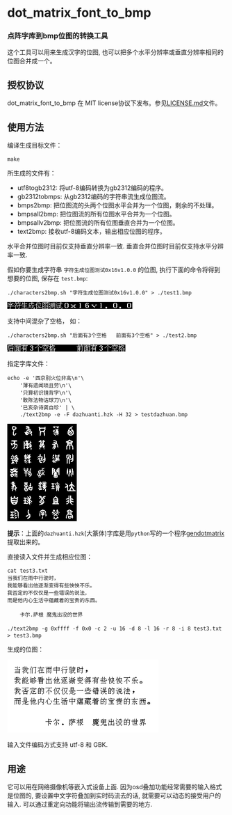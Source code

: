 # dot_matrix_font_to_bmp
### 点阵字库到bmp位图的转换工具


这个工具可以用来生成汉字的位图, 也可以把多个水平分辨率或垂直分辨率相同的位图合并成一个。

## 授权协议

dot_matrix_font_to_bmp 在 MIT license协议下发布。参见[LICENSE.md](LICENSE.md)文件。

## 使用方法

编译生成目标文件：

    make

所生成的文件有：
* utf8togb2312:	将utf-8编码转换为gb2312编码的程序。
* gb2312tobmps:	从gb2312编码的字符串流生成位图流。
* bmps2bmp:	把位图流的头两个位图水平合并为一个位图，剩余的不处理。
* bmpsall2bmp:	把位图流的所有位图水平合并为一个位图。
* bmpsallv2bmp:	把位图流的所有位图垂直合并为一个位图。
* text2bmp:	接收utf-8编码文本，输出相应位图的程序。

水平合并位图时目前仅支持垂直分辨率一致.
垂直合并位图时目前仅支持水平分辨率一致.

假如你要生成字符串 `字符生成位图测试0x16v1.0.0` 的位图, 执行下面的命令将得到想要的位图, 保存在 `test.bmp`:

    ./characters2bmp.sh "字符生成位图测试0x16v1.0.0" > ./test1.bmp


![test1.bmp](test1.bmp)

支持中间混杂了空格， 如：

    ./characters2bmp.sh "后面有3个空格   前面有3个空格" > ./test2.bmp


![test2.bmp](test2.bmp)

指定字库文件：

	echo -e '西京别火位非高\n'\
		'薄有遗闻琐且劳\n'\
		'只算初识镜背字\n'\
		'敢陈法物诂球刀\n'\
		'已亥杂诗龚自珍' | \
		./text2bmp -e -F dazhuanti.hzk -H 32 > testdazhuan.bmp

![testdazhuan.bmp](testdazhuan.bmp)

**提示**：上面的`dazhuanti.hzk`(大篆体)字库是用`python`写的一个程序[gendotmatrix](https://github.com/hmgle/gendotmatrix)提取出来的。

直接读入文件并生成相应位图：

    cat test3.txt
    当我们在雨中行驶时，
    我能够看出他逐渐变得有些怏怏不乐。
    我否定的不仅仅是一些错误的说法，
    而是他内心生活中蕴藏着的宝贵的东西。

        卡尔.萨根 魔鬼出没的世界

    ./text2bmp -g 0xffff -f 0x0 -c 2 -u 16 -d 8 -l 16 -r 8 -i 8 test3.txt > test3.bmp


生成的位图：

![test3.bmp](test3.bmp)

输入文件编码方式支持 utf-8 和 GBK.

##  用途

它可以用在网络摄像机等嵌入式设备上面. 因为osd叠加功能经常需要的输入格式是位图的, 要设置中文字符叠加到实时码流去的话, 就需要可以动态的接受用户的输入. 可以通过重定向功能将输出流传输到需要的地方.
